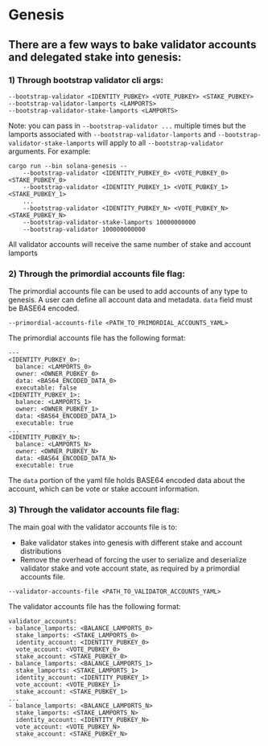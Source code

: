 # Genesis

## There are a few ways to bake validator accounts and delegated stake into genesis:
### 1) Through bootstrap validator cli args:
```
--bootstrap-validator <IDENTITY_PUBKEY> <VOTE_PUBKEY> <STAKE_PUBKEY>
--bootstrap-validator-lamports <LAMPORTS>
--bootstrap-validator-stake-lamports <LAMPORTS>
```
Note: you can pass in `--bootstrap-validator ...` multiple times but the lamports associated with `--bootstrap-validator-lamports` and `--bootstrap-validator-stake-lamports` will apply to all `--bootstrap-validator` arguments.
For example:
```
cargo run --bin solana-genesis --
    --bootstrap-validator <IDENTITY_PUBKEY_0> <VOTE_PUBKEY_0> <STAKE_PUBKEY_0>
    --bootstrap-validator <IDENTITY_PUBKEY_1> <VOTE_PUBKEY_1> <STAKE_PUBKEY_1>
    ...
    --bootstrap-validator <IDENTITY_PUBKEY_N> <VOTE_PUBKEY_N> <STAKE_PUBKEY_N>
    --bootstrap-validator-stake-lamports 10000000000
    --bootstrap-validator 100000000000
```
All validator accounts will receive the same number of stake and account lamports

### 2) Through the primordial accounts file flag:
The primordial accounts file can be used to add accounts of any type to genesis. A user can define all account data and metadata. `data` field must be BASE64 encoded.
```
--primordial-accounts-file <PATH_TO_PRIMORDIAL_ACCOUNTS_YAML>
```
The primordial accounts file has the following format:
```
---
<IDENTITY_PUBKEY_0>:
  balance: <LAMPORTS_0>
  owner: <OWNER_PUBKEY_0>
  data: <BAS64_ENCODED_DATA_0>
  executable: false
<IDENTITY_PUBKEY_1>:
  balance: <LAMPORTS_1>
  owner: <OWNER_PUBKEY_1>
  data: <BAS64_ENCODED_DATA_1>
  executable: true
...
<IDENTITY_PUBKEY_N>:
  balance: <LAMPORTS_N>
  owner: <OWNER_PUBKEY_N>
  data: <BAS64_ENCODED_DATA_N>
  executable: true
```
The `data` portion of the yaml file holds BASE64 encoded data about the account, which can be vote or stake account information.

### 3) Through the validator accounts file flag:
The main goal with the validator accounts file is to:
- Bake validator stakes into genesis with different stake and account distributions
- Remove the overhead of forcing the user to serialize and deserialize validator stake and vote account state, as required by a primordial accounts file.
```
--validator-accounts-file <PATH_TO_VALIDATOR_ACCOUNTS_YAML>
```
The validator accounts file has the following format:
```
validator_accounts:
- balance_lamports: <BALANCE_LAMPORTS_0>
  stake_lamports: <STAKE_LAMPORTS_0>
  identity_account: <IDENTITY_PUBKEY_0>
  vote_account: <VOTE_PUBKEY_0>
  stake_account: <STAKE_PUBKEY_0>
- balance_lamports: <BALANCE_LAMPORTS_1>
  stake_lamports: <STAKE_LAMPORTS_1>
  identity_account: <IDENTITY_PUBKEY_1>
  vote_account: <VOTE_PUBKEY_1>
  stake_account: <STAKE_PUBKEY_1>
...
- balance_lamports: <BALANCE_LAMPORTS_N>
  stake_lamports: <STAKE_LAMPORTS_N>
  identity_account: <IDENTITY_PUBKEY_N>
  vote_account: <VOTE_PUBKEY_N>
  stake_account: <STAKE_PUBKEY_N>
```